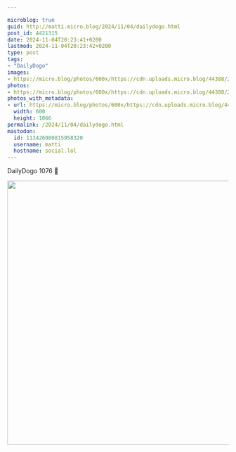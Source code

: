 ```yaml
---

microblog: true
guid: http://matti.micro.blog/2024/11/04/dailydogo.html
post_id: 4421315
date: 2024-11-04T20:23:41+0200
lastmod: 2024-11-04T20:23:42+0200
type: post
tags:
- "DailyDogo"
images:
- https://micro.blog/photos/600x/https://cdn.uploads.micro.blog/44388/2024/1eeb5873735543f588ac72b251a5bb08.jpg
photos:
- https://micro.blog/photos/600x/https://cdn.uploads.micro.blog/44388/2024/1eeb5873735543f588ac72b251a5bb08.jpg
photos_with_metadata:
- url: https://micro.blog/photos/600x/https://cdn.uploads.micro.blog/44388/2024/1eeb5873735543f588ac72b251a5bb08.jpg
  width: 600
  height: 1066
permalink: /2024/11/04/dailydogo.html
mastodon:
  id: 113426080815958320
  username: matti
  hostname: social.lol
---
```

DailyDogo 1076 🐶

<img src="/media/uploads/2024/1eeb5873735543f588ac72b251a5bb08.jpg" width="600" alt="" />
